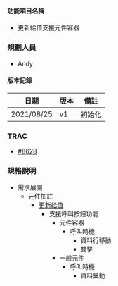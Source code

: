 
#### <div id="item_name">功能項目名稱</div>
  * 更新給值支援元件容器

### <div id="user">規劃人員</div>
* Andy

#### <div id="version">版本記錄</div>
  |日期|版本|備註|
  |---|---|---|
  |2021/08/25|v1|初始化|

### <div id="trac">TRAC</div>
* [#8628](http://trac.uneec.com/trac/neco/ticket/8628)

### <div id="specification">規格說明</div>
  * 需求展開
    * 元件加註
      * [更新給值](../../../MAE/Addition/Component/OAUpdate/README.md)
        * 支援呼叫按鈕功能
          * 元件容器
            * 呼叫時機
              * 資料行移動
              * 雙擊
          * 一般元件
            * 呼叫時機
              * 資料異動

